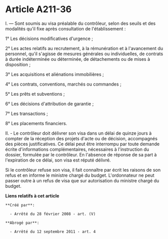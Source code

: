 # Article A211-36

I. ― Sont soumis au visa préalable du contrôleur, selon des seuils et des modalités qu'il fixe après consultation de
l'établissement :

1° Les décisions modificatives d'urgence ;

2° Les actes relatifs au recrutement, à la rémunération et à l'avancement du personnel, qu'il s'agisse de mesures générales
ou individuelles, de contrats à durée indéterminée ou déterminée, de détachements ou de mises à disposition ;

3° Les acquisitions et aliénations immobilières ;

4° Les contrats, conventions, marchés ou commandes ;

5° Les prêts et subventions ;

6° Les décisions d'attribution de garantie ;

7° Les transactions ;

8° Les placements financiers.

II. - Le contrôleur doit délivrer son visa dans un délai de quinze jours à compter de la réception des projets d'acte ou de
décision, accompagnés des pièces justificatives. Ce délai peut être interrompu par toute demande écrite d'informations
complémentaires, nécessaires à l'instruction du dossier, formulée par le contrôleur. En l'absence de réponse de sa part à
l'expiration de ce délai, son visa est réputé délivré.

Si le contrôleur refuse son visa, il fait connaître par écrit les raisons de son refus et en informe le ministre chargé du
budget. L'ordonnateur ne peut passer outre à un refus de visa que sur autorisation du ministre chargé du budget.

**Liens relatifs à cet article**

	**Créé par**:

	  - Arrêté du 28 février 2008 - art. (V)

	**Abrogé par**:

	  - Arrêté du 12 septembre 2011 - art. 4
